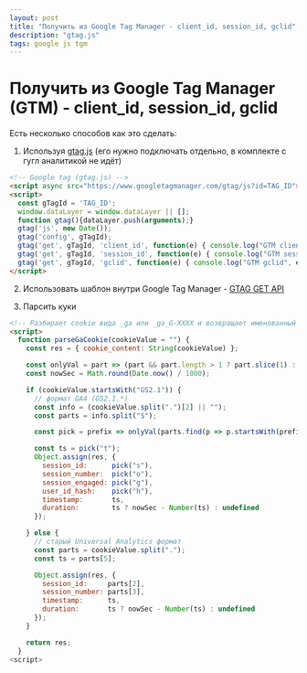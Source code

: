 ```yaml
---
layout: post
title: "Получить из Google Tag Manager - client_id, session_id, gclid"
description: "gtag.js"
tags: google js tgm
---
```


# Получить из Google Tag Manager (GTM) - client_id, session_id, gclid

Есть несколько способов как это сделать:

1. Используя [gtag.js](https://developers.google.com/tag-platform/gtagjs) (его нужно подключать отдельно, в комплекте с гугл аналитикой не идёт)
```html
<!-- Google tag (gtag.js) -->
<script async src="https://www.googletagmanager.com/gtag/js?id=TAG_ID"></script>
<script>
  const gTagId = 'TAG_ID';
  window.dataLayer = window.dataLayer || [];
  function gtag(){dataLayer.push(arguments);}
  gtag('js', new Date());
  gtag('config', gTagId);
  gtag('get', gTagId, 'client_id', function(e) { console.log("GTM client_id", e); });
  gtag('get', gTagId, 'session_id', function(e) { console.log("GTM session_id", e); });
  gtag('get', gTagId, 'gclid', function(e) { console.log("GTM gclid", e); });
</script>
```

2. Использовать шаблон внутри Google Tag Manager - [GTAG GET API](https://www.simoahava.com/custom-templates/gtag-get-api/)

3. Парсить куки
```html
<!-- Разбирает cookie вида _ga или _ga_G-XXXX и возвращает именованный объект -->
<script>
  function parseGaCookie(cookieValue = "") {
    const res = { cookie_content: String(cookieValue) };

    const onlyVal = part => (part && part.length > 1 ? part.slice(1) : undefined);
    const nowSec = Math.round(Date.now() / 1000);

    if (cookieValue.startsWith("GS2.1")) {
      // формат GA4 (GS2.1.*)
      const info = (cookieValue.split(".")[2] || "");
      const parts = info.split("$");

      const pick = prefix => onlyVal(parts.find(p => p.startsWith(prefix)));

      const ts = pick("t");
      Object.assign(res, {
        session_id:      pick("s"),
        session_number:  pick("o"),
        session_engaged: pick("g"),
        user_id_hash:    pick("h"),
        timestamp:       ts,
        duration:        ts ? nowSec - Number(ts) : undefined
      });

    } else {
      // старый Universal Analytics формат
      const parts = cookieValue.split(".");
      const ts = parts[5];

      Object.assign(res, {
        session_id:     parts[2],
        session_number: parts[3],
        timestamp:      ts,
        duration:       ts ? nowSec - Number(ts) : undefined
      });
    }

    return res;
  }
<script>

```